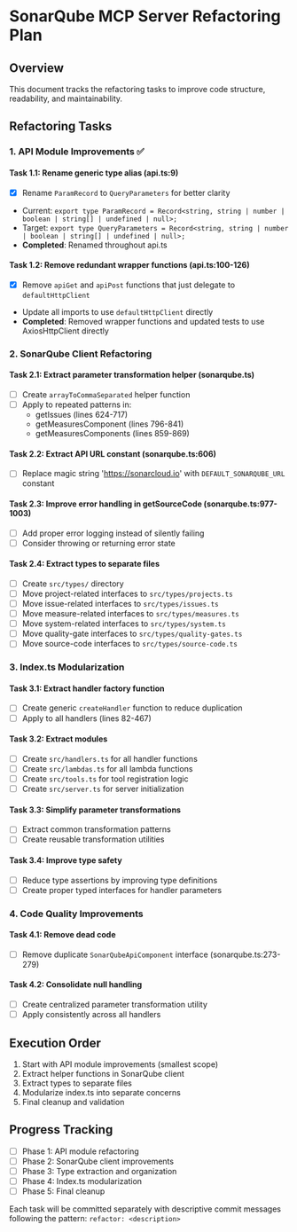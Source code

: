 # SonarQube MCP Server Refactoring Plan

## Overview
This document tracks the refactoring tasks to improve code structure, readability, and maintainability.

## Refactoring Tasks

### 1. API Module Improvements ✅

#### Task 1.1: Rename generic type alias (api.ts:9)
- [x] Rename `ParamRecord` to `QueryParameters` for better clarity
- Current: `export type ParamRecord = Record<string, string | number | boolean | string[] | undefined | null>;`
- Target: `export type QueryParameters = Record<string, string | number | boolean | string[] | undefined | null>;`
- **Completed**: Renamed throughout api.ts

#### Task 1.2: Remove redundant wrapper functions (api.ts:100-126)
- [x] Remove `apiGet` and `apiPost` functions that just delegate to `defaultHttpClient`
- Update all imports to use `defaultHttpClient` directly
- **Completed**: Removed wrapper functions and updated tests to use AxiosHttpClient directly

### 2. SonarQube Client Refactoring

#### Task 2.1: Extract parameter transformation helper (sonarqube.ts)
- [ ] Create `arrayToCommaSeparated` helper function
- [ ] Apply to repeated patterns in:
  - getIssues (lines 624-717)
  - getMeasuresComponent (lines 796-841)
  - getMeasuresComponents (lines 859-869)

#### Task 2.2: Extract API URL constant (sonarqube.ts:606)
- [ ] Replace magic string 'https://sonarcloud.io' with `DEFAULT_SONARQUBE_URL` constant

#### Task 2.3: Improve error handling in getSourceCode (sonarqube.ts:977-1003)
- [ ] Add proper error logging instead of silently failing
- [ ] Consider throwing or returning error state

#### Task 2.4: Extract types to separate files
- [ ] Create `src/types/` directory
- [ ] Move project-related interfaces to `src/types/projects.ts`
- [ ] Move issue-related interfaces to `src/types/issues.ts`
- [ ] Move measure-related interfaces to `src/types/measures.ts`
- [ ] Move system-related interfaces to `src/types/system.ts`
- [ ] Move quality-gate interfaces to `src/types/quality-gates.ts`
- [ ] Move source-code interfaces to `src/types/source-code.ts`

### 3. Index.ts Modularization

#### Task 3.1: Extract handler factory function
- [ ] Create generic `createHandler` function to reduce duplication
- [ ] Apply to all handlers (lines 82-467)

#### Task 3.2: Extract modules
- [ ] Create `src/handlers.ts` for all handler functions
- [ ] Create `src/lambdas.ts` for all lambda functions
- [ ] Create `src/tools.ts` for tool registration logic
- [ ] Create `src/server.ts` for server initialization

#### Task 3.3: Simplify parameter transformations
- [ ] Extract common transformation patterns
- [ ] Create reusable transformation utilities

#### Task 3.4: Improve type safety
- [ ] Reduce type assertions by improving type definitions
- [ ] Create proper typed interfaces for handler parameters

### 4. Code Quality Improvements

#### Task 4.1: Remove dead code
- [ ] Remove duplicate `SonarQubeApiComponent` interface (sonarqube.ts:273-279)

#### Task 4.2: Consolidate null handling
- [ ] Create centralized parameter transformation utility
- [ ] Apply consistently across all handlers

## Execution Order

1. Start with API module improvements (smallest scope)
2. Extract helper functions in SonarQube client
3. Extract types to separate files
4. Modularize index.ts into separate concerns
5. Final cleanup and validation

## Progress Tracking

- [ ] Phase 1: API module refactoring
- [ ] Phase 2: SonarQube client improvements
- [ ] Phase 3: Type extraction and organization
- [ ] Phase 4: Index.ts modularization
- [ ] Phase 5: Final cleanup

Each task will be committed separately with descriptive commit messages following the pattern: `refactor: <description>`